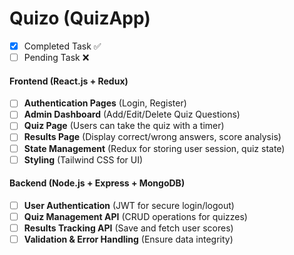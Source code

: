 # Quizo (QuizApp)

- [x] Completed Task ✅
- [ ] Pending Task ❌

#### Frontend (React.js + Redux)

- [ ] **Authentication Pages** (Login, Register)
- [ ] **Admin Dashboard** (Add/Edit/Delete Quiz Questions)
- [ ] **Quiz Page** (Users can take the quiz with a timer)
- [ ] **Results Page** (Display correct/wrong answers, score analysis)
- [ ] **State Management** (Redux for storing user session, quiz state)
- [ ] **Styling** (Tailwind CSS for UI)

#### Backend (Node.js + Express + MongoDB)

- [ ] **User Authentication** (JWT for secure login/logout)
- [ ] **Quiz Management API** (CRUD operations for quizzes)
- [ ] **Results Tracking API** (Save and fetch user scores)
- [ ] **Validation & Error Handling** (Ensure data integrity)
